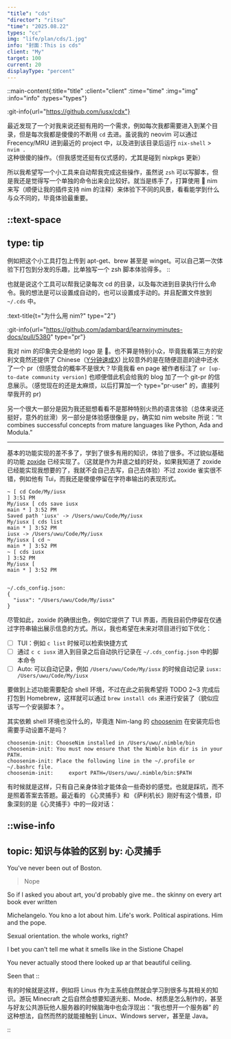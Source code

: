 ```yaml
---
"title": "cds"
"director": "ritsu"
"time": "2025.08.22"
types: "cc"
img: "life/plan/cds/1.jpg"
info: "封面：This is cds"
client: "My"
target: 100
current: 20
displayType: "percent"
---
```


::main-content{:title="title" :client="client" :time="time" :img="img" :info="info" :types="types"}

:git-info{url="https://github.com/iusx/cdx"}

最近发现了一个对我来说还挺有用的一个需求，例如每次我都需要进入到某个目录，但是每次我都是傻傻的不断用 `cd` 去进。虽说我的 neovim 可以通过 Frecency/MRU 进到最近的 project 中，以及进到该目录后运行 `nix-shell` > `nvim .` 这种很傻的操作。（但我感觉还挺有仪式感的，尤其是碰到 nixpkgs 更新）

所以我希望写一个小工具来自动帮我完成这些操作，虽然说 `zsh` 可以写脚本，但是我还是觉得写一个单独的命令出来会比较好。就当是练手了，打算使用 👑 nim 来写（顺便让我的插件支持 nim 的注释）来体验下不同的风景，看看能学到什么与众不同的，毕竟体验最重要。


::text-space
---
type: tip
---
例如把这个小工具打包上传到 apt-get、brew 甚至是 winget。可以自己第一次体验下打包到分发的乐趣，比单独写一个 zsh 脚本体验得多。
::

也就是说这个工具可以帮我记录每次 cd 的目录，以及每次进到目录执行什么命令。我的想法是可以设置成自动的，也可以设置成手动的。并且配置文件放到 `~/.cds` 中。


:text-title{t="为什么用 nim?" type="2"}

:git-info{url="https://github.com/adambard/learnxinyminutes-docs/pull/5380" type="pr"}

我对 nim 的印象完全是他的 logo 是 👑。也不算是特别小众，毕竟我看第三方的安利文竟然还提供了 Chinese（[Y分钟速成X](https://learnxinyminutes.com/zh-cn/nim/)) 比较意外的是在随便逛逛的途中还水了一个 pr（但感觉合的概率不是很大？毕竟我看 en page 被作者标注了 `or [up-to-date community version]` 也顺便借此机会给我的 blog 加了一个 git-pr 的信息展示。（感觉现在的还是太麻烦，以后打算加一个 type="pr-user" 的，直接列举我开的 pr)

另一个很大一部分是因为我还挺想看看不是那种特别火热的语言体验（总体来说还挺好，意外的丝滑）另一部分是体验感很像是 py，确实如 nim website 所说：“It combines successful concepts from mature languages like Python, Ada and Modula.”

---

基本的功能实现的差不多了，学到了很多有用的知识，体验了很多。不过貌似基础的功能 [zoxide](https://github.com/ajeetdsouza/zoxide) 已经实现了。（这就是作为井底之蛙的好处，如果我知道了 zoxide 已经能实现我想要的了，我就不会自己去写，自己去体验）不过 zoxide 雀实很不错，例如他有 Tui，而我还是傻傻停留在字符串输出的表现形式。

```
~ [ cd Code/My/iusx                                                                                                              ] 3:51 PM
My/iusx [ cds save iusx                                                                                                   main * ] 3:52 PM
Saved path 'iusx' -> /Users/uwu/Code/My/iusx
My/iusx [ cds list                                                                                                        main * ] 3:52 PM
iusx -> /Users/uwu/Code/My/iusx
My/iusx [ cd ~                                                                                                            main * ] 3:52 PM
~ [ cds iusx                                                                                                                     ] 3:52 PM
My/iusx [                                                                                                                 main * ] 3:52 PM


~/.cds_config.json:
{
  "iusx": "/Users/uwu/Code/My/iusx"
}
```

尽管如此，zoxide 的确很出色，例如它提供了 TUI 界面，而我目前仍停留在仅通过字符串输出展示信息的方式。所以，我也希望在未来对项目进行如下优化：

- [ ] TUI：例如 `c list` 时候可以检索快捷方式
- [ ] 通过 `c c iusx` 进入到目录之后自动执行记录在 `~/.cds_config.json` 中的脚本命令
- [ ] Auto: 可以自动记录，例如 `/Users/uwu/Code/My/iusx` 的时候自动记录 `iusx: /Users/uwu/Code/My/iusx` 

要做到上述功能需要配合 shell 环境，不过在此之前我希望将 TODO 2~3 完成后打包到 Homebrew，这样就可以通过 `brew install cds` 来进行安装了（貌似应该写一个安装脚本？。

其实依赖 shell 环境也没什么的，毕竟连 Nim-lang 的 [choosenim](https://github.com/nim-lang/choosenim) 在安装完后也需要手动设置不是吗？

```
choosenim-init: ChooseNim installed in /Users/uwu/.nimble/bin
choosenim-init: You must now ensure that the Nimble bin dir is in your PATH.
choosenim-init: Place the following line in the ~/.profile or ~/.bashrc file.
choosenim-init:     export PATH=/Users/uwu/.nimble/bin:$PATH
```

有时候就是这样，只有自己亲身体验才能体会一些奇妙的感觉。也就是踩坑，而不是照着答案去答题。最近看的 《心灵捕手》和 《萨利机长》刚好有这个情景，印象深刻的是《心灵捕手》中的一段对话：


::wise-info
---
topic: 知识与体验的区别
by: 心灵捕手
---
You've never been out of Boston.

> Nope

So if l asked you about art, you'd probably give me..
the skinny on every art book ever written

Michelangelo. You kno a lot about him.
Life's work. Political aspirations. Him and the pope.

Sexual orientation. the whole works, right?

I bet you can't tell me what it smells like
in the Sistione Chapel

You never actually stood there
looked up ar that beautiful ceiling.

Seen that
::

有的时候就是这样，例如将 Linus 作为主系统自然就会学习到很多与其相关的知识。游玩 Minecraft 之后自然会想要知道光影、Mode、材质是怎么制作的，甚至与好友公共游玩他人服务器的时候脑海中也会浮现出：“我也想开一个服务器” 的这种想法，自然而然的就能接触到 Linux、Windows server，甚至是 Java。

::

